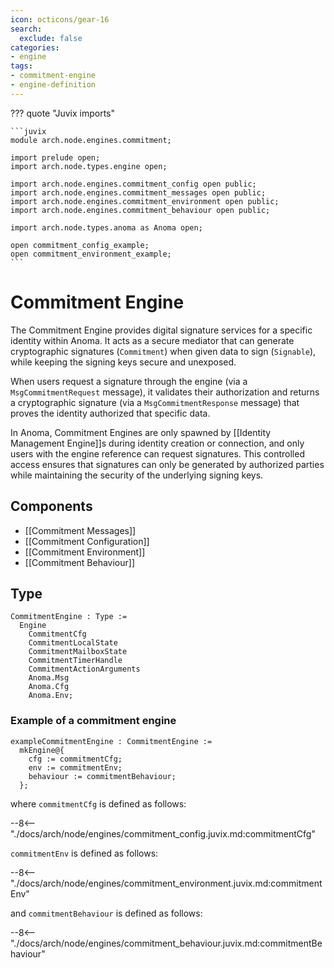 ```yaml
---
icon: octicons/gear-16
search:
  exclude: false
categories:
- engine
tags:
- commitment-engine
- engine-definition
---
```


??? quote "Juvix imports"

    ```juvix
    module arch.node.engines.commitment;

    import prelude open;
    import arch.node.types.engine open;

    import arch.node.engines.commitment_config open public;
    import arch.node.engines.commitment_messages open public;
    import arch.node.engines.commitment_environment open public;
    import arch.node.engines.commitment_behaviour open public;

    import arch.node.types.anoma as Anoma open;

    open commitment_config_example;
    open commitment_environment_example;
    ```

# Commitment Engine

The Commitment Engine provides digital signature services for a 
specific identity within Anoma. It acts as a secure mediator that 
can generate cryptographic signatures (`Commitment`) when given data 
to sign (`Signable`), while keeping the signing keys secure and 
unexposed.

When users request a signature through the engine (via a 
`MsgCommitmentRequest` message), it validates their authorization and returns
a cryptographic signature (via a `MsgCommitmentResponse` message) that
proves the  identity authorized that specific data.

In Anoma, Commitment Engines are only spawned by 
[[Identity Management Engine]]s during identity creation or connection, and only users with the engine
reference can request signatures. This controlled access ensures that
signatures can only be generated by authorized parties while
maintaining the security of the underlying signing keys.

## Components

- [[Commitment Messages]]
- [[Commitment Configuration]]
- [[Commitment Environment]]
- [[Commitment Behaviour]]

## Type

<!-- --8<-- [start:CommitmentEngine] -->
```juvix
CommitmentEngine : Type :=
  Engine
    CommitmentCfg
    CommitmentLocalState
    CommitmentMailboxState
    CommitmentTimerHandle
    CommitmentActionArguments
    Anoma.Msg
    Anoma.Cfg
    Anoma.Env;
```
<!-- --8<-- [end:CommitmentEngine] -->

### Example of a commitment engine

<!-- --8<-- [start:exampleCommitmentEngine] -->
```juvix
exampleCommitmentEngine : CommitmentEngine :=
  mkEngine@{
    cfg := commitmentCfg;
    env := commitmentEnv;
    behaviour := commitmentBehaviour;
  };
```
<!-- --8<-- [end:exampleCommitmentEngine] -->

where `commitmentCfg` is defined as follows:

--8<-- "./docs/arch/node/engines/commitment_config.juvix.md:commitmentCfg"

`commitmentEnv` is defined as follows:

--8<-- "./docs/arch/node/engines/commitment_environment.juvix.md:commitmentEnv"

and `commitmentBehaviour` is defined as follows:

--8<-- "./docs/arch/node/engines/commitment_behaviour.juvix.md:commitmentBehaviour"
